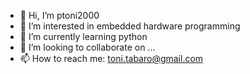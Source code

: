 - 👋 Hi, I’m ptoni2000
- 👀 I’m interested in embedded hardware programming
- 🌱 I’m currently learning python
- 💞️ I’m looking to collaborate on ...
- 📫 How to reach me: toni.tabaro@gmail.com

<!---
ptoni2000/ptoni2000 is a ✨ special ✨ repository because its `README.md` (this file) appears on your GitHub profile.
You can click the Preview link to take a look at your changes.
--->
